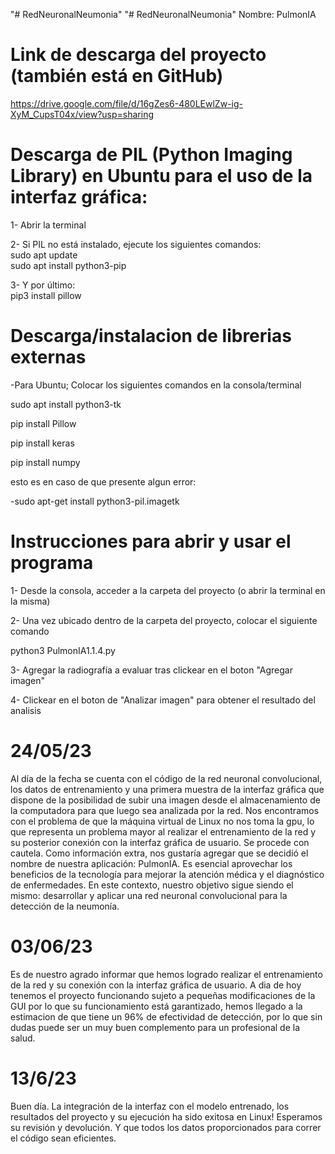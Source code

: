 "# RedNeuronalNeumonia" 
"# RedNeuronalNeumonia" 
Nombre: PulmonIA

# Link de descarga del proyecto (también está en GitHub)
https://drive.google.com/file/d/16gZes6-480LEwlZw-ig-XyM_CupsT04x/view?usp=sharing

# Descarga de PIL (Python Imaging Library) en Ubuntu para el uso de la interfaz gráfica:

1- Abrir la terminal

2- Si PIL no está instalado, ejecute los siguientes comandos:        
sudo apt update  
sudo apt install python3-pip

3- Y por último:     
pip3 install pillow

# Descarga/instalacion de librerias externas
-Para Ubuntu; Colocar los siguientes comandos en la consola/terminal

sudo apt install python3-tk

pip install Pillow

pip install keras

pip install numpy

esto es en caso de que presente algun error:

-sudo apt-get install python3-pil.imagetk 


# Instrucciones para abrir y usar el programa
1- Desde la consola, acceder a la carpeta del proyecto (o abrir la terminal en la misma)

2- Una vez ubicado dentro de la carpeta del proyecto, colocar el siguiente comando

python3 PulmonIA1.1.4.py

3- Agregar la radiografía a evaluar tras clickear en el boton "Agregar imagen"

4- Clickear en el boton de "Analizar imagen" para obtener el resultado del analisis

# 24/05/23
Al día de la fecha se cuenta con el código de la red neuronal convolucional, los datos de entrenamiento y una primera muestra de la interfaz gráfica que dispone de la posibilidad de subir una imagen desde el almacenamiento de la computadora para que luego sea analizada por la red.
Nos encontramos con el problema de que la máquina virtual de Linux no nos toma la gpu, lo que representa un problema mayor al realizar el entrenamiento de la red y su posterior conexión con la interfaz gráfica de usuario. Se procede con cautela. 
Como información extra, nos gustaría agregar que se decidió el nombre de nuestra aplicación: PulmonIA.
Es esencial aprovechar los beneficios de la tecnología para mejorar la atención médica y el diagnóstico de enfermedades. En este contexto, nuestro objetivo sigue siendo el mismo: desarrollar y aplicar una red neuronal convolucional para la detección de la neumonía. 

# 03/06/23
Es de nuestro agrado informar que hemos logrado realizar el entrenamiento de la red y su conexión con la interfaz gráfica de usuario.
A dia de hoy tenemos el proyecto funcionando sujeto a pequeñas modificaciones de la GUI por lo que su funcionamiento está garantizado, hemos llegado a la estimacion de que tiene un 96% de efectividad de detección, por lo que sin dudas puede ser un muy buen complemento para un profesional de la salud.

# 13/6/23
Buen día. La integración de la interfaz con el modelo entrenado, los resultados del proyecto y su ejecución ha sido exitosa en Linux! Esperamos su revisión y devolución. Y que todos los datos proporcionados para correr el código sean eficientes.
